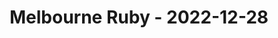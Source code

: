 ---
layout: post
title: Melbourne Ruby - 2022-12-28
datetime: 2022-12-28 18:00:00.000000000 -05:00
name: Melbourne Ruby
external_url: https://www.meetup.com/Ruby-On-Rails-Oceania-Melbourne/events/268079412/
---
